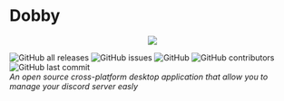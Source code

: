 # Dobby
<p align="center"><img src="https://img.pngio.com/dobby-the-goblin-transparent-png-stickpng-dobby-png-620_349.png"></p>

![GitHub all releases](https://img.shields.io/github/downloads/alimsahy/Dobby/total?style=for-the-badge)
![GitHub issues](https://img.shields.io/github/issues/alimsahy/Dobby?style=for-the-badge)
![GitHub](https://img.shields.io/github/license/alimsahy/Dobby?style=for-the-badge)
![GitHub contributors](https://img.shields.io/github/contributors/alimsahy/Dobby?style=for-the-badge)
![GitHub last commit](https://img.shields.io/github/last-commit/alimsahy/Dobby?style=for-the-badge)
<br />
*An open source cross-platform desktop application that allow you to manage your discord server easly*


